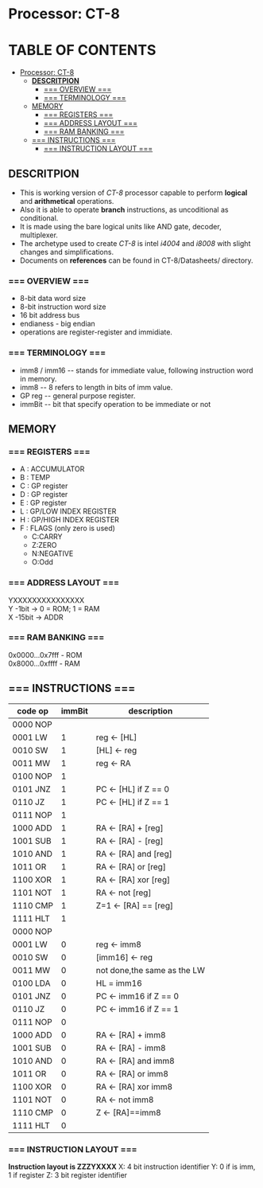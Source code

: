 # Processor: CT-8

# TABLE OF CONTENTS
- [Processor: CT-8](#processor--ct-8)
  * [**DESCRITPION**](#--descritpion--)
    + [=== OVERVIEW ===](#----overview----)
    + [=== TERMINOLOGY ===](#----terminology----)
  * [MEMORY](#memory)
    + [=== REGISTERS ===](#----registers----)
    + [=== ADDRESS LAYOUT ===](#----address-layout----)
    + [=== RAM BANKING ===](#----ram-banking----)
  * [=== INSTRUCTIONS ===](#----instructions----)
    + [=== INSTRUCTION LAYOUT ===](#----instruction-layout----)

## **DESCRITPION**
+ This is working version of *CT-8* processor capable to perform **logical** and **arithmetical** operations.
+ Also it is able to operate **branch** instructions, as uncoditional as conditional. 
+ It is made using the bare logical units like AND gate, decoder, multiplexer. 
+ The archetype used to create *CT-8* is intel *i4004* and *i8008* with slight changes and simplifications.
+ Documents on **references** can be found in CT-8/Datasheets/ directory. 

### === OVERVIEW ===
+ 8-bit data word size
+ 8-bit instruction word size
+ 16 bit address bus
+ endianess - big endian
+ operations are register-register and immidiate. 

### === TERMINOLOGY ===
+ imm8 / imm16 	-- stands for immediate value, following instruction word in memory.
+ imm8  	-- 8 refers to length in bits of imm value.
+ GP reg 	-- general purpose register.
+ immBit 	-- bit that specify operation to be immediate or not

## MEMORY
### === REGISTERS ===
+ A : ACCUMULATOR
+ B : TEMP
+ C : GP register
+ D : GP register
+ E : GP register
+ L : GP/LOW INDEX REGISTER
+ H : GP/HIGH INDEX REGISTER
+ F : FLAGS (only zero is used)<br />
	- C:CARRY<br />
	- Z:ZERO<br />
	- N:NEGATIVE<br />
	- O:Odd<br />

### === ADDRESS LAYOUT ===
YXXXXXXXXXXXXXXX <br />
Y -1bit  -> 0 = ROM; 1 = RAM <br />
X -15bit -> ADDR <br />

### === RAM BANKING ===
0x0000...0x7fff - ROM <br /> 
0x8000...0xffff - RAM <br />

## === INSTRUCTIONS ===
|code op | immBit | description |
| ------ | ------ | ----------- |
|0000 NOP|	  |		|
|0001 LW | 1	  |reg	 <-	[HL]	|
|0010 SW | 1	  |[HL]  <-	reg				 |
|0011 MW | 1	  |reg	 <-	RA				 |
|0100 NOP| 1	  |							 |
|0101 JNZ| 1	  |PC 	 <- [HL] if Z == 0   |
|0110 JZ | 1	  |PC 	 <- [HL] if Z == 1 	 |
|0111 NOP| 1	  |							 |
|1000 ADD| 1	  |RA	 <- [RA]  +		[reg]|
|1001 SUB| 1	  |RA	 <- [RA]  - 	[reg]|
|1010 AND| 1	  |RA	 <- [RA]  and	[reg]|
|1011 OR | 1	  |RA	 <- [RA]  or 	[reg]|
|1100 XOR| 1	  |RA	 <- [RA]  xor	[reg]|
|1101 NOT| 1	  |RA	 <- 	  not 	[reg]|
|1110 CMP| 1	  |Z=1   <- [RA]  ==	[reg]|
|1111 HLT| 1  	  |							 |
|0000 NOP| 		  |								|	
|0001 LW | 0	  |reg	   <-	imm8            |  
|0010 SW | 0	  |[imm16] <-	reg             |    
|0011 MW | 0	  |not done,the same as the LW  |
|0100 LDA| 0	  |HL    =  imm16               |
|0101 JNZ| 0	  |PC 	 <- imm16 if Z == 0     |         
|0110 JZ | 0	  |PC 	 <- imm16 if Z == 1     |         
|0111 NOP| 0	  |                             |             
|1000 ADD| 0	  |RA	 <- [RA] 	+		imm8|
|1001 SUB| 0	  |RA	 <- [RA] 	- 		imm8|
|1010 AND| 0	  |RA	 <- [RA] 	and		imm8|
|1011 OR | 0	  |RA	 <- [RA] 	or 		imm8|
|1100 XOR| 0	  |RA	 <- [RA] 	xor		imm8|
|1101 NOT| 0	  |RA	 <- not 	imm8        |      
|1110 CMP| 0	  |Z     <- [RA]==imm8          |    
|1111 HLT| 0 	  |                             |

### === INSTRUCTION LAYOUT ===
**Instruction layout is ZZZYXXXX** 
X: 4 bit instruction identifier
Y: 0 if is imm, 1 if register
Z: 3 bit register identifier
